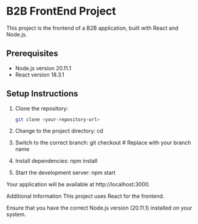 # B2B FrontEnd Project

This project is the frontend of a B2B application, built with React and Node.js.

## Prerequisites

- Node.js version 20.11.1
- React version 18.3.1

## Setup Instructions

1. Clone the repository:

   ```bash
   git clone <your-repository-url>

   ```

2. Change to the project directory:
   cd <your-project-folder>

3. Switch to the correct branch:
   git checkout <branch-name> # Replace with your branch name

4. Install dependencies:
   npm install

5. Start the development server:
   npm start

Your application will be available at http://localhost:3000.

Additional Information
This project uses React for the frontend.

Ensure that you have the correct Node.js version (20.11.1) installed on your system.
